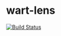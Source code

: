 wart-lens
=========

[![Build Status](https://secure.travis-ci.org/sonyandy/wart-lens.png?branch=master)](http://travis-ci.org/sonyandy/wart-lens)
